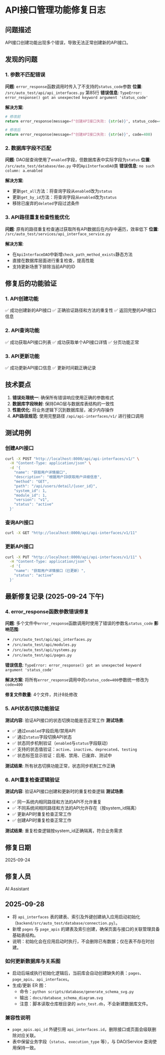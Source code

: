 # API接口管理功能修复日志

## 问题描述
API接口创建功能出现多个错误，导致无法正常创建新的API接口。

## 发现的问题

### 1. 参数不匹配错误
**问题**: `error_response`函数调用时传入了不支持的`status_code`参数
**位置**: `/src/auto_test/api/api_interfaces.py` 第85行
**错误信息**: `TypeError: error_response() got an unexpected keyword argument 'status_code'`

**解决方案**: 
```python
# 修改前
return error_response(message=f"创建API接口失败: {str(e)}", status_code=400)

# 修改后  
return error_response(message=f"创建API接口失败: {str(e)}", code=400)
```

### 2. 数据库字段不匹配
**问题**: DAO层查询使用了`enabled`字段，但数据库表中实际字段为`status`
**位置**: `/src/auto_test/database/dao.py` 中的`ApiInterfaceDAO`类
**错误信息**: `no such column: a.enabled`

**解决方案**: 
- 更新`get_all`方法：将查询字段从`enabled`改为`status`
- 更新`get_by_id`方法：将查询字段从`enabled`改为`status`
- 移除已废弃的`deleted`字段过滤条件

### 3. API路径重复检查性能优化
**问题**: 原有的路径重复检查通过获取所有API数据后在内存中遍历，效率低下
**位置**: `/src/auto_test/services/api_interface_service.py`

**解决方案**: 
- 在`ApiInterfaceDAO`中新增`check_path_method_exists`静态方法
- 直接在数据库层面进行重复检查，提高性能
- 支持更新场景下排除当前API的ID

## 修复后的功能验证

### 1. API创建功能
✅ 成功创建新的API接口
✅ 正确验证路径和方法的重复性
✅ 返回完整的API接口信息

### 2. API查询功能  
✅ 成功获取API接口列表
✅ 成功获取单个API接口详情
✅ 分页功能正常

### 3. API更新功能
✅ 成功更新API接口信息
✅ 更新时间戳正确记录

## 技术要点

1. **错误处理统一**: 确保所有错误响应使用正确的参数格式
2. **数据库字段映射**: 保持DAO层与数据库表结构的一致性
3. **性能优化**: 将业务逻辑下沉到数据库层，减少内存操作
4. **API路径规范**: 使用完整路径 `/api/api-interfaces/v1/` 进行接口调用

## 测试用例

### 创建API接口
```bash
curl -X POST "http://localhost:8000/api/api-interfaces/v1/" \
  -H "Content-Type: application/json" \
  -d '{
    "name": "获取用户详情接口",
    "description": "根据用户ID获取用户详细信息",
    "method": "GET",
    "path": "/api/users/detail/{user_id}",
    "system_id": 1,
    "module_id": 1,
    "version": "v1",
    "status": "active"
  }'
```

### 查询API接口
```bash
curl -X GET "http://localhost:8000/api/api-interfaces/v1/11"
```

### 更新API接口
```bash
curl -X PUT "http://localhost:8000/api/api-interfaces/v1/11" \
  -H "Content-Type: application/json" \
  -d '{
    "name": "获取用户详情接口（已更新）",
    "status": "active"
  }'
```

## 最新修复记录 (2025-09-24 下午)

### 4. error_response函数参数错误修复
**问题**: 多个文件中`error_response`函数调用时使用了错误的参数名`status_code`
**影响范围**: 
- `/src/auto_test/api/api_interfaces.py`
- `/src/auto_test/api/modules.py`
- `/src/auto_test/api/systems.py`
- `/src/auto_test/api/pages.py`

**错误信息**: `TypeError: error_response() got an unexpected keyword argument 'status_code'`

**解决方案**: 
将所有`error_response`调用中的`status_code=400`参数统一修改为`code=400`

**修复文件数量**: 4个文件，共计8处修改

### 5. API状态切换功能验证
**测试内容**: 验证API接口的状态切换功能是否正常工作
**测试场景**:
- ✅ 通过`enabled`字段启用/禁用API
- ✅ 通过`status`字段切换API状态
- ✅ 状态同步机制验证（`enabled`与`status`字段联动）
- ✅ 支持的状态值验证：`active`、`inactive`、`deprecated`、`testing`
- ✅ 状态标签显示验证：启用、禁用、已废弃、测试中

**测试结果**: 所有状态切换功能正常，状态同步机制工作正确

### 6. API重复检查逻辑验证
**测试内容**: 验证API接口创建和更新时的重复检查逻辑
**测试场景**:
- ✅ 同一系统内相同路径和方法的API不允许重复
- ✅ 不同系统间相同路径和方法的API允许存在（按system_id隔离）
- ✅ 更新API时重复检查正常工作
- ✅ 创建API时重复检查正常工作

**测试结果**: 重复检查逻辑按system_id正确隔离，符合业务需求

## 修复日期
2025-09-24

## 修复人员
AI Assistant
## 2025-09-28

- 将 `api_interfaces` 表的建表、索引及外键创建纳入应用启动初始化（`backend/src/auto_test/database/connection.py`）。
- 新增 `pages` 与 `page_apis` 的建表及索引创建，确保页面与接口的关联管理具备基础表结构。
- 说明：初始化会在应用启动时执行，不会删除已有数据；仅在表不存在时创建。

### 如何更新数据库与关系图

- 启动后端或执行初始化逻辑后，当前库会自动创建缺失的表：`pages`、`page_apis`、`api_interfaces`。
- 生成/更新 ER 图：
  - 命令：`python scripts/database/generate_schema_svg.py`
  - 输出：`docs/database_schema_diagram.svg`
  - 注意：脚本读取仓库根目录的 `auto_test.db`，不会新建数据库文件。

### 兼容性说明

- `page_apis.api_id` 外键引用 `api_interfaces.id`，删除接口或页面会级联删除对应关联。
- 表中保留业务字段（`status`、`execution_type` 等），与 DAO/Service 查询使用保持一致。